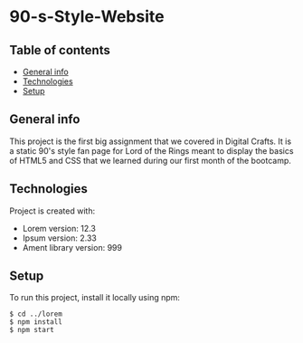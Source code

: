 # 90-s-Style-Website

## Table of contents
* [General info](#general-info)
* [Technologies](#technologies)
* [Setup](#setup)

## General info
This project is the first big assignment that we covered in Digital Crafts. It is a static 90's style fan page for Lord of the Rings meant to display the basics of HTML5 and CSS that we learned during our first month of the bootcamp.
	
## Technologies
Project is created with:
* Lorem version: 12.3
* Ipsum version: 2.33
* Ament library version: 999
	
## Setup
To run this project, install it locally using npm:

```
$ cd ../lorem
$ npm install
$ npm start
```
